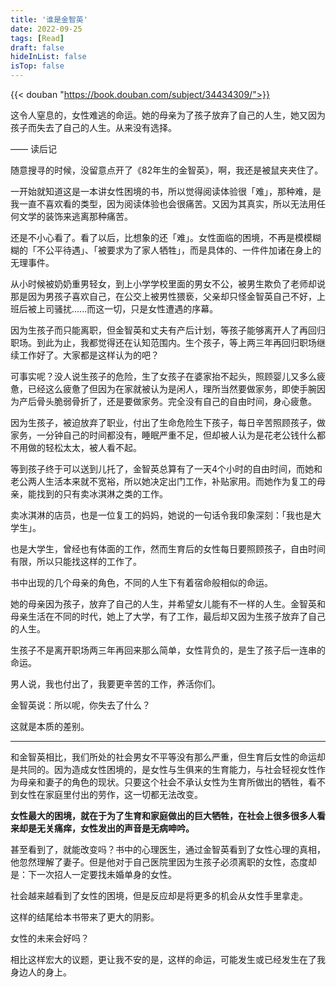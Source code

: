 ```yaml
---
title: '谁是金智英'
date: 2022-09-25
tags: [Read]
draft: false
hideInList: false
isTop: false
---
```


{{< douban "https://book.douban.com/subject/34434309/">}}

这令人窒息的，女性难逃的命运。她的母亲为了孩子放弃了自己的人生，她又因为孩子而失去了自己的人生。从来没有选择。

—— 读后记

<!--more-->



随意搜寻的时候，没留意点开了《82年生的金智英》，啊，我还是被鼠夹夹住了。

一开始就知道这是一本讲女性困境的书，所以觉得阅读体验很「难」，那种难，是我一直不喜欢看的类型，因为阅读体验也会很痛苦。又因为其真实，所以无法用任何文学的装饰来逃离那种痛苦。

还是不小心看了。看了以后，比想象的还「难」。女性面临的困境，不再是模模糊糊的「不公平待遇」、「被要求为了家人牺牲」，而是具体的、一件件加诸在身上的无理事件。

从小时候被奶奶重男轻女，到上小学学校里面的男女不公，被男生欺负了老师却说那是因为男孩子喜欢自己，在公交上被男性猥亵，父亲却只怪金智英自己不好，上班后被上司骚扰......而这一切，只是女性遭遇的序幕。

因为生孩子而只能离职，但金智英和丈夫有产后计划，等孩子能够离开人了再回归职场。到此为止，我都觉得还在认知范围内。生个孩子，等上两三年再回归职场继续工作好了。大家都是这样认为的吧？

可事实呢？没人说生孩子的危险，生了女孩子在婆家抬不起头，照顾婴儿又多么疲惫，已经这么疲惫了但因为在家就被认为是闲人，理所当然要做家务，即使手腕因为产后骨头脆弱骨折了，还是要做家务。完全没有自己的自由时间，身心疲惫。

因为生孩子，被迫放弃了职业，付出了生命危险生下孩子，每日辛苦照顾孩子，做家务，一分钟自己的时间都没有，睡眠严重不足，但却被人认为是花老公钱什么都不用做的轻松太太，被人看不起。

等到孩子终于可以送到儿托了，金智英总算有了一天4个小时的自由时间，而她和老公两人生活本来就不宽裕，所以她决定出门工作，补贴家用。而她作为复工的母亲，能找到的只有卖冰淇淋之类的工作。

卖冰淇淋的店员，也是一位复工的妈妈，她说的一句话令我印象深刻：「我也是大学生」。

也是大学生，曾经也有体面的工作，然而生育后的女性每日要照顾孩子，自由时间有限，所以只能找这样的工作了。

书中出现的几个母亲的角色，不同的人生下有着宿命般相似的命运。

她的母亲因为孩子，放弃了自己的人生，并希望女儿能有不一样的人生。金智英和母亲生活在不同的时代，她上了大学，有了工作，最后却又因为生孩子放弃了自己的人生。

生孩子不是离开职场两三年再回来那么简单，女性背负的，是生了孩子后一连串的命运。

男人说，我也付出了，我要更辛苦的工作，养活你们。

金智英说：所以呢，你失去了什么？

这就是本质的差别。

---

和金智英相比，我们所处的社会男女不平等没有那么严重，但生育后女性的命运却是共同的。因为造成女性困境的，是女性与生俱来的生育能力，与社会轻视女性作为母亲和妻子的角色的现状。只要这个社会不承认女性为生育所做出的牺牲，看不到女性在家庭里付出的劳作，这一切都无法改变。

**女性最大的困境，就在于为了生育和家庭做出的巨大牺牲，在社会上很多很多人看来却是无关痛痒，女性发出的声音是无病呻吟。**

甚至看到了，就能改变吗？书中的心理医生，通过金智英看到了女性心理的真相，他忽然理解了妻子。但是他对于自己医院里因为生孩子必须离职的女性，态度却是：下一次招人一定要找未婚单身的女性。

社会越来越看到了女性的困境，但是反应却是将更多的机会从女性手里拿走。

这样的结尾给本书带来了更大的阴影。

女性的未来会好吗？

相比这样宏大的议题，更让我不安的是，这样的命运，可能发生或已经发生在了我身边人的身上。
